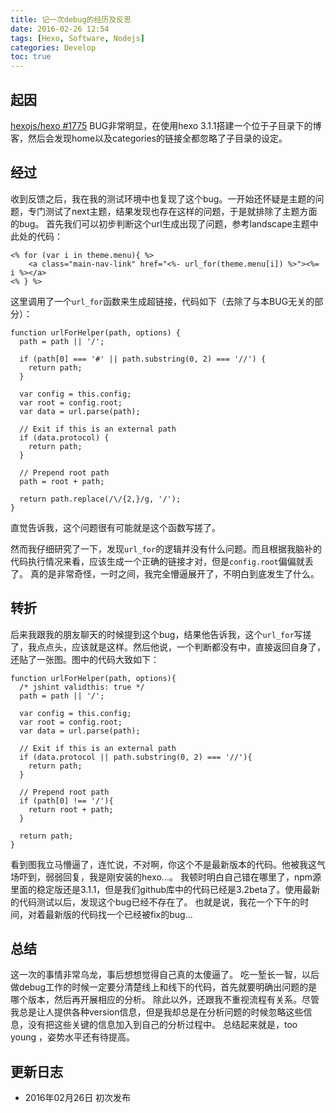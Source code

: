 ```yaml
---
title: 记一次debug的经历及反思
date: 2016-02-26 12:54
tags: [Hexo, Software, Nodejs]
categories: Develop
toc: true
---
```


## 起因

[hexojs/hexo #1775](https://github.com/hexojs/hexo/issues/1775)
BUG非常明显，在使用hexo 3.1.1搭建一个位于子目录下的博客，然后会发现home以及categories的链接全都忽略了子目录的设定。

<!-- more -->

## 经过

收到反馈之后，我在我的测试环境中也复现了这个bug。一开始还怀疑是主题的问题，专门测试了next主题，结果发现也存在这样的问题，于是就排除了主题方面的bug。
首先我们可以初步判断这个url生成出现了问题，参考landscape主题中此处的代码：

```ejs
<% for (var i in theme.menu){ %>
	<a class="main-nav-link" href="<%- url_for(theme.menu[i]) %>"><%= i %></a>
<% } %>
```

这里调用了一个`url_for`函数来生成超链接，代码如下（去除了与本BUG无关的部分）：

```nodejs
function urlForHelper(path, options) {
  path = path || '/';
  
  if (path[0] === '#' || path.substring(0, 2) === '//') {
    return path;
  }

  var config = this.config;
  var root = config.root;
  var data = url.parse(path);

  // Exit if this is an external path
  if (data.protocol) {
    return path;
  }

  // Prepend root path
  path = root + path;

  return path.replace(/\/{2,}/g, '/');
}
```
   
直觉告诉我，这个问题很有可能就是这个函数写搓了。

然而我仔细研究了一下，发现`url_for`的逻辑并没有什么问题。而且根据我脑补的代码执行情况来看，应该生成一个正确的链接才对，但是`config.root`偏偏就丢了。
真的是非常奇怪，一时之间，我完全懵逼展开了，不明白到底发生了什么。

## 转折

后来我跟我的朋友聊天的时候提到这个bug，结果他告诉我，这个`url_for`写搓了，我点点头，应该就是这样。然后他说，一个判断都没有中，直接返回自身了，还贴了一张图。图中的代码大致如下：

```nodejs
function urlForHelper(path, options){
  /* jshint validthis: true */
  path = path || '/';

  var config = this.config;
  var root = config.root;
  var data = url.parse(path);

  // Exit if this is an external path
  if (data.protocol || path.substring(0, 2) === '//'){
    return path;
  }

  // Prepend root path
  if (path[0] !== '/'){
    return root + path;
  }

  return path;
}
```

看到图我立马懵逼了，连忙说，不对啊，你这个不是最新版本的代码。他被我这气场吓到，弱弱回复，我是刚安装的hexo...。
我顿时明白自己错在哪里了，npm源里面的稳定版还是3.1.1，但是我们github库中的代码已经是3.2beta了。使用最新的代码测试以后，发现这个bug已经不存在了。
也就是说，我花一个下午的时间，对着最新版的代码找一个已经被fix的bug…

## 总结
这一次的事情非常乌龙，事后想想觉得自己真的太傻逼了。
吃一堑长一智，以后做debug工作的时候一定要分清楚线上和线下的代码，首先就要明确出问题的是哪个版本，然后再开展相应的分析。
除此以外，还跟我不重视流程有关系。尽管我总是让人提供各种version信息，但是我却总是在分析问题的时候忽略这些信息，没有把这些关键的信息加入到自己的分析过程中。
总结起来就是，too young ，姿势水平还有待提高。

## 更新日志

- 2016年02月26日 初次发布


